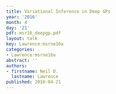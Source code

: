 ```yaml
---
title: Variational Inference in Deep GPs
year: '2016'
month: 4
day: '21'
pdf: msr16_deepgp.pdf
layout: talk
key: Lawrence:msrne16a
categories:
- Lawrence:msrne16a
abstract: ''
authors:
- firstname: Neil D.
  lastname: Lawrence
published: 2016-04-21
---
```

